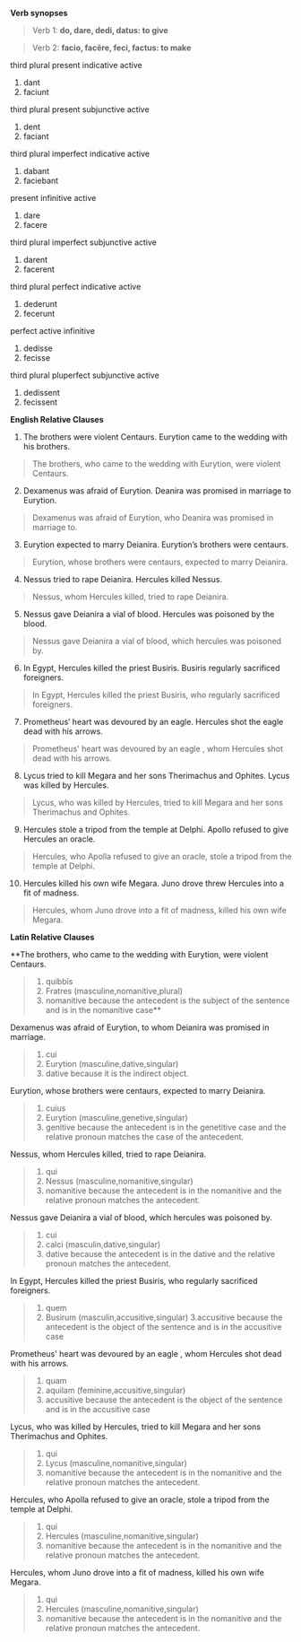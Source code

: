 **Verb synopses**
>Verb 1: **do, dare, dedi, datus: to give**

>Verb 2: **facio, facĕre, feci, factus: to make**

third plural present indicative active
 1. dant
 2. faciunt
 
third plural present subjunctive active
 1. dent
 2. faciant
 
third plural imperfect indicative active
1. dabant
2. faciebant

present infinitive active
1. dare
2. facere

third plural imperfect subjunctive active
1. darent
2. facerent

third plural perfect indicative active
1. dederunt
2. fecerunt

perfect active infinitive
1. dedisse
2. fecisse

third plural pluperfect subjunctive active
1. dedissent
2. fecissent


**English Relative Clauses**

1. The brothers were violent Centaurs. Eurytion came to the wedding with his brothers.
>The brothers, who came to the wedding with Eurytion, were violent Centaurs.

2. Dexamenus was afraid of Eurytion. Deanira was promised in marriage to Eurytion.
>Dexamenus was afraid of Eurytion, who Deanira was promised in marriage to.


3. Eurytion expected to marry Deianira. Eurytion’s brothers were centaurs.
>Eurytion, whose brothers were centaurs, expected to marry Deianira.  


4. Nessus tried to rape Deianira. Hercules killed Nessus.
>Nessus, whom Hercules killed, tried to rape Deianira.


5. Nessus gave Deianira a vial of blood. Hercules was poisoned by the blood.
>Nessus gave Deianira a vial of blood, which hercules was poisoned by.


6. In Egypt, Hercules killed the priest Busiris. Busiris regularly sacrificed foreigners.
>In Egypt, Hercules killed the priest Busiris, who regularly sacrificed foreigners.


7. Prometheus’ heart was devoured by an eagle. Hercules shot the eagle dead with his arrows.
>Prometheus' heart was devoured by an eagle , whom Hercules shot dead with his arrows.


8. Lycus tried to kill Megara and her sons Therimachus and Ophites. Lycus was killed by Hercules.
>Lycus, who was killed by Hercules, tried to kill Megara and her sons Therimachus and Ophites.


9. Hercules stole a tripod from the temple at Delphi. Apollo refused to give Hercules an oracle.
>Hercules, who Apolla refused to give an oracle, stole a tripod from the temple at Delphi.


10. Hercules killed his own wife Megara. Juno drove threw Hercules into a fit of madness.
>Hercules, whom Juno drove into a fit of madness, killed his own wife Megara.


**Latin Relative Clauses**

**The brothers, who came to the wedding with Eurytion, were violent Centaurs.
> 1. quibbis
> 2. Fratres (masculine,nomanitive,plural)
> 3. nomanitive because the antecedent is the subject of the sentence and is in the nomanitive case**

Dexamenus was afraid of Eurytion, to whom Deianira was promised in marriage.
> 1. cui
> 2. Eurytion (masculine,dative,singular)
> 3. dative because it is the indirect object.

Eurytion, whose brothers were centaurs, expected to marry Deianira.
> 1. cuius
> 2. Eurytion (masculine,genetive,singular)
> 3. genitive because the antecedent is in the genetitive case and the relative pronoun matches the case of the antecedent.

Nessus, whom Hercules killed, tried to rape Deianira.
> 1. qui
> 2. Nessus (masculine,nomanitive,singular)
> 3. nomanitive because the antecedent is in the nomanitive and the relative pronoun matches the antecedent.

Nessus gave Deianira a vial of blood, which hercules was poisoned by.
> 1. cui
> 2. calci (masculin,dative,singular)
> 3. dative because the antecedent is in the dative and the relative pronoun matches the antecedent.

In Egypt, Hercules killed the priest Busiris, who regularly sacrificed foreigners.
> 1. quem
> 2. Busirum (masculin,accusitive,singular)
> 3.accusitive because the antecedent is the object of the sentence and is in the accusitive case

Prometheus' heart was devoured by an eagle , whom Hercules shot dead with his arrows.
> 1. quam
> 2. aquilam (feminine,accusitive,singular)
> 3. accusitive because the antecedent is the object of the sentence and is in the accusitive case

Lycus, who was killed by Hercules, tried to kill Megara and her sons Therimachus and Ophites.
> 1. qui
> 2. Lycus (masculine,nomanitive,singular)
> 3. nomanitive because the antecedent is in the nomanitive and the relative pronoun matches the antecedent.

Hercules, who Apolla refused to give an oracle, stole a tripod from the temple at Delphi.
> 1. qui
> 2. Hercules (masculine,nomanitive,singular)
> 3. nomanitive because the antecedent is in the nomanitive and the relative pronoun matches the antecedent.

Hercules, whom Juno drove into a fit of madness, killed his own wife Megara.
> 1. qui
> 2. Hercules (masculine,nomanitive,singular)
> 3. nomanitive because the antecedent is in the nomanitive and the relative pronoun matches the antecedent.




